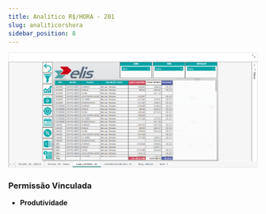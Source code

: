 ```yaml
---
title: Analítico R$/HORA - 201
slug: analiticorshora
sidebar_position: 8
---
```


![Alt text](image-8.png)





### Permissão Vinculada

- **Produtividade**